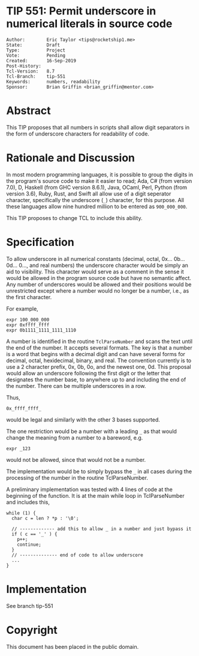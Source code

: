 # TIP 551: Permit underscore in numerical literals in source code
    Author:        Eric Taylor <tips@rocketship1.me>
    State:         Draft
    Type:          Project
    Vote:          Pending
    Created:       16-Sep-2019
    Post-History:
    Tcl-Version:   8.7
    Tcl-Branch:    tip-551
    Keywords:      numbers, readability
    Sponsor:       Brian Griffin <brian_griffin@mentor.com>

# Abstract

This TIP proposes that all numbers in scripts shall allow digit
separators in the form of underscore characters for readability of
code.

# Rationale and Discussion

In most modern programming languages, it is possible to group the
digits in the program's source code to make it easier to read; Ada, C#
(from version 7.0), D, Haskell (from GHC version 8.6.1), Java, OCaml,
Perl, Python (from version 3.6), Ruby, Rust, and Swift all allow use
of a digit seperator character, specifically the underscore (`_`)
character, for this purpose. All these languages allow nine hundred
million to be entered as `900_000_000`.

This TIP proposes to change TCL to include this ability.

# Specification

To allow underscore in all numerical constants (decimal, octal,
0x... 0b... 0d... 0..., and real numbers) the underscore character
would be simply an aid to visibility. This character would serve as a
comment in the sense it would be allowed in the program source code
but have no semantic affect. Any number of underscores would be
allowed and their positions would be unrestricted except where a
number would no longer be a number, i.e., as the first character.

For example,

    expr 100_000_000
    expr 0xffff_ffff
    expr 0b1111_1111_1111_1110

A number is identified in the routine `TclParseNumber` and scans the
text until the end of the number. It accepts several formats. The key
is that a number is a word that begins with a decimal digit and can
have several forms for decimal, octal, hexidecimal, binary, and real. The
convention currently is to use a 2 character prefix, 0x, 0b, 0o, and the
newest one, 0d. This proposal would allow an underscore following the
first digit or the letter that designates the number base, to anywhere
up to and including the end of the number. There can be multiple
underscores in a row.

Thus,

    0x_ffff_ffff_

would be legal and similarly with the other 3 bases supported.

The one restriction would be a number with a leading `_` as that would
change the meaning from a number to a bareword, e.g.

    expr _123

would not be allowed, since that would not be a number.

The implementation would be to simply bypass the `_` in all cases during
the processing of the number in the routine TclParseNumber.

A preliminary implementation was tested with 4 lines of code at the
beginning of the function. It is at the main while loop in
TclParseNumber and includes this,


    while (1) {
      char c = len ? *p : '\0';
    
      // ------------- add this to allow _ in a number and just bypass it
      if ( c == '_' ) {
        p++;
        continue;
      }
      // -------------- end of code to allow underscore
      ...
    }

# Implementation

See branch tip-551

# Copyright

This document has been placed in the public domain.
